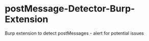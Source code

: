# postMessage-Detector-Burp-Extension
Burp extension to detect postMessages - alert for potential issues
